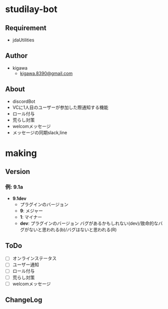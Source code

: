 # studilay-bot

## Requirement

* jdaUtilities


## Author

* kigawa
  * kigawa.8390@gmail.com

## About

* discordBot
* VCに1人目のユーザーが参加した際通知する機能
* ロール付与
* 荒らし対策
* welcomメッセージ
* メッセージの同期slack,line


# making

## Version

### 例: 9.1a

* **9.1dev**
  * プラグインのバージョン
  * **9**: メジャー
  * **1**: マイナー
  * **dev**: プラグインのバージョン バグがあるかもしれない(dev)/致命的なバグがないと思われる(b)/バグはないと思われる(R)

## ToDo

* [ ] オンラインステータス
* [ ] ユーザー通知
* [ ] ロール付与
* [ ] 荒らし対策
* [ ] welcomメッセージ

## ChangeLog
